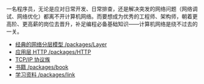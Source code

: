 一名程序员，无论是应对日常开发、日常排查，还是解决突发的网络问题（网络调试、网络优化）都离不开计算机网络。而要想成为优秀的工程师、架构师，朝着更高阶、更高薪的岗位去晋升，补足编程必备基础知识——计算机网络是绕不过去的一关。

- [经典的网络分层模型 /packages/Layer](https://github.com/yayxs/computer-network-learn/blob/main/packages/Layer/index.md)
- [应用层 HTTP /packages/HTTP](https://github.com/yayxs/computer-network-learn/blob/main/packages/HTTP/index.md)
- [TCP/IP 协议族]()
- [书籍 /packages/book](https://github.com/yayxs/computer-network-learn/blob/main/packages/book/index.md)
- [学习资料 /packages/link](https://github.com/yayxs/computer-network-learn/blob/main/packages/link/index.md)

